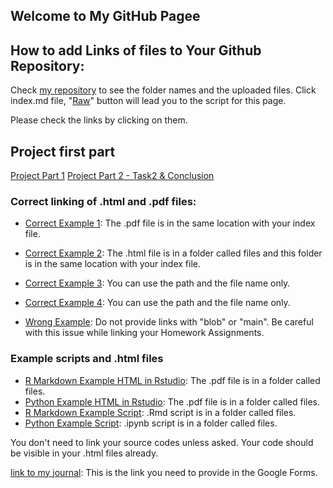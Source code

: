 ## Welcome to My GitHub Pagee

## How to add Links of files to Your Github Repository:

Check [my repository](https://github.com/BU-IE-423/fall-23-mrgklp) to see the folder names and the uploaded files. Click index.md file, "[Raw](https://raw.githubusercontent.com/BU-IE-423/fall-23-mrgklp/main/index.md)" button will lead you to the script for this page. 

Please check the links by clicking on them. 

## Project first part

[Project Part 1](IE_423_Project_Part_1_final.html)
[Project Part 2 - Task2 & Conclusion]()

### Correct linking of .html and .pdf files:


* [Correct Example 1](https://bu-ie-423.github.io/fall-23-ilaydacelenkk/IE423_Fall23_Syllabus.pdf): The .pdf file is in the same location with your index file.
* [Correct Example 2](https://bu-ie-423.github.io/fall-23-ilaydacelenkk/files/How%20to%20export%20your%20work%20as%20an%20HTML%20file.pdf): The .html file is in a folder called files and this folder is in the same location with your index file.

* [Correct Example 3](IE423_Fall23_Syllabus.pdf): You can use the path and the file name only.

* [Correct Example 4](files/How%20to%20export%20your%20work%20as%20an%20HTML%20file.pdf): You can use the path and the file name only.

* [Wrong Example](https://github.com/BU-IE-423/fall-23-ilaydacelenkk/blob/main/IE423_Fall23_Syllabus.pdf): Do not provide links with "blob" or "main". Be careful with this issue while linking your Homework Assignments.


### Example scripts and .html files
* [R Markdown Example HTML in Rstudio](files/R_Markdown_Example_in_RStudio.html): The .pdf file is in a folder called files.
* [Python Example HTML in Rstudio](files/python_example_in_Jupyter_Notebook.html): The .pdf file is in a folder called files.
* [R Markdown Example Script](https://github.com/BU-IE-423/fall-23-ilaydacelenkk/blob/main/files/R_Markdown_Example_in_RStudio.Rmd): .Rmd script is in a folder called files.
* [Python Example Script](https://github.com/BU-IE-423/fall-23-ilaydacelenkk/blob/main/files/python_example_in_Jupyter_Notebook.ipynb): .ipynb script is in a folder called files.

You don't need to link your source codes unless asked. Your code should be visible in your .html files already. 



[link to my journal](https://bu-ie-423.github.io/fall-23-ilaydacelenkk/): This is the link you need to provide in the Google Forms.


